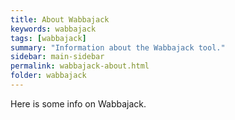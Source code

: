 ```yaml
---
title: About Wabbajack
keywords: wabbajack
tags: [wabbajack]
summary: "Information about the Wabbajack tool."
sidebar: main-sidebar
permalink: wabbajack-about.html
folder: wabbajack
---
```


Here is some info on Wabbajack.
